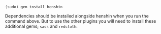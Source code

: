     (sudo) gem install henshin

Dependencies should be installed alongside henshin when you run the command above. But to use the other plugins you will need to install these additional gems; `sass` and `redcloth`.